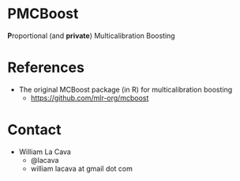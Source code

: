 # PMCBoost
**P**roportional (and **private**) Multicalibration Boosting

# References

- The original MCBoost package (in R) for multicalibration boosting
    - https://github.com/mlr-org/mcboost

# Contact

- William La Cava
    - @lacava
    - william lacava at gmail dot com
